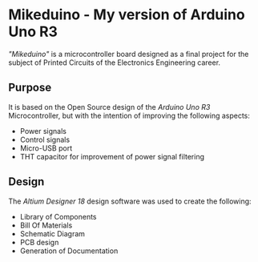 # Mikeduino - My version of Arduino Uno R3
*"Mikeduino"* is a microcontroller board designed as a final project for the subject of Printed Circuits of the Electronics Engineering career.

## Purpose
It is based on the Open Source design of the *Arduino Uno R3* Microcontroller, but with the intention of improving the following aspects:

- Power signals
- Control signals
- Micro-USB port
- THT capacitor for improvement of power signal filtering

## Design 
The *Altium Designer 18* design software was used to create the following:

- Library of Components
- Bill Of Materials
- Schematic Diagram
- PCB design
- Generation of Documentation

